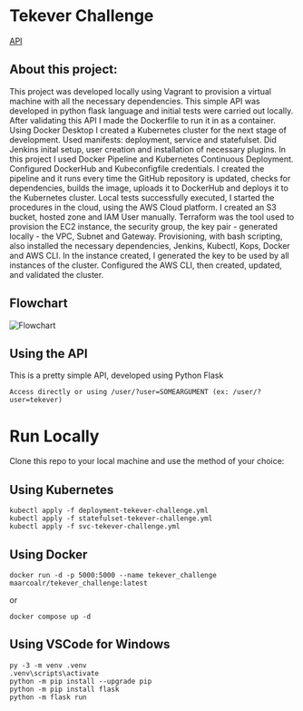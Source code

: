 # Tekever Challenge

[API](http://challenge.tekever.maarcoalr.co:5000)

## About this project:

This project was developed locally using Vagrant to provision a virtual machine with all the necessary dependencies. This simple API was developed in python flask language and initial tests were carried out locally. After validating this API I made the Dockerfile to run it in as a container. Using Docker Desktop I created a Kubernetes cluster for the next stage of development. Used manifests: deployment, service and statefulset. Did Jenkins inital setup, user creation and installation of necessary plugins. In this project I used Docker Pipeline and Kubernetes Continuous Deployment. Configured DockerHub and Kubeconfigfile credentials. I created the pipeline and it runs every time the GitHub repository is updated, checks for dependencies, builds the image, uploads it to DockerHub and deploys it to the Kubernetes cluster. Local tests successfully executed, I started the procedures in the cloud, using the AWS Cloud platform.
I created an S3 bucket, hosted zone and IAM User manually. Terraform was the tool used to provision the EC2 instance, the security group, the key pair - generated locally - the VPC, Subnet and Gateway. Provisioning, with bash scripting, also installed the necessary dependencies, Jenkins, Kubectl, Kops, Docker and AWS CLI. In the instance created, I generated the key to be used by all instances of the cluster. Configured the AWS CLI, then created, updated, and validated the cluster. 

## Flowchart

![Flowchart](https://i.imgur.com/OKXxTdm.png)

## Using the API
This is a pretty simple API, developed using Python Flask
```
Access directly or using /user/?user=SOMEARGUMENT (ex: /user/?user=tekever)
```

# Run Locally
Clone this repo to your local machine and use the method of your choice:

## Using Kubernetes 
```
kubectl apply -f deployment-tekever-challenge.yml
kubectl apply -f statefulset-tekever-challenge.yml
kubectl apply -f svc-tekever-challenge.yml
```

## Using Docker
```
docker run -d -p 5000:5000 --name tekever_challenge maarcoalr/tekever_challenge:latest
```
or
```
docker compose up -d
```

## Using VSCode for Windows 
```
py -3 -m venv .venv
.venv\scripts\activate
python -m pip install --upgrade pip
python -m pip install flask
python -m flask run
```